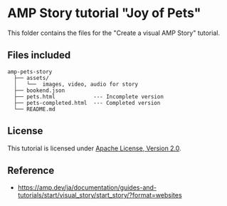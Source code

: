 # AMP Story tutorial "Joy of Pets"

This folder contains the files for the "Create a visual AMP Story" tutorial.

## Files included

```text
amp-pets-story
  ├── assets/
  │   └──  images, video, audio for story
  ├── bookend.json   
  ├── pets.html            --- Incomplete version
  ├── pets-completed.html  --- Completed version
  └── README.md
```

## License

This tutorial is licensed under [Apache License, Version 2.0](https://github.com/ampproject/docs/blob/master/LICENSE).

## Reference
- https://amp.dev/ja/documentation/guides-and-tutorials/start/visual_story/start_story/?format=websites
